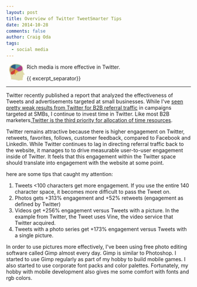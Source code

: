 ```yaml
---
layout: post
title: Overview of Twitter TweetSmarter Tips
date: 2014-10-28
comments: false
author: Craig Oda
tags:
  - social media
---
```

<img src = "/img/blog/header/marketer.jpg" height = "50" hspace="3" align="left">
Rich media is more effective in Twitter.

{{ excerpt_separator}}

---
Twitter recently published a report that analyzed the effectiveness of Tweets and
advertisements targeted at small businesses.  While I've [seen pretty weak results from 
Twitter for B2B referral traffic][referral] in campaigns targeted at SMBs, I continue to
invest time in Twitter.  Like most B2B marketers,[Twitter is the third priority for allocation
of time resources][1].  

Twitter remains attractive because there is higher engagement on Twitter, retweets, favorites, follows,
customer feedback, compared to Facebook and LinkedIn.  While Twitter continues to lag in directing
referral traffic back to the website, it manages to to drive measurable user-to-user engagement inside
of Twitter.  It feels that this engagement within the Twitter space should translate into engagement
with the website at some point.

here are some tips that caught my attention:

1. Tweets <100 characters get more engagement.  If you use the entire 140 character space, it becomes
more difficult to pass the Tweet on.
2. Photos gets +313% engagement and +52% retweets (engagement as defined by Twitter)
3. Videos get +256% engagement versus Tweets with a picture.  In the example from Twitter, the
Tweet uses Vine, the video service that Twitter acquired.
4. Tweets with a photo series get +173% engagement versus Tweets with a single picture.

In order to use pictures more effectively, I've been using free photo editing software called 
Gimp almost every day.  Gimp is similar to Photoshop.  I started to use Gimp regularly as part of my hobby 
to build mobile games. I also started to use corporate font packs and color palettes.  Fortunately,
my hobby with mobile development also gives me some comfort with fonts and rgb colors.

[1]: http://www.o3rocket.com/2014/08/15/b2b-versus-b2c-social-media.html

[referral]: http://www.o3rocket.com/2014/08/18/social-referral-sources.html